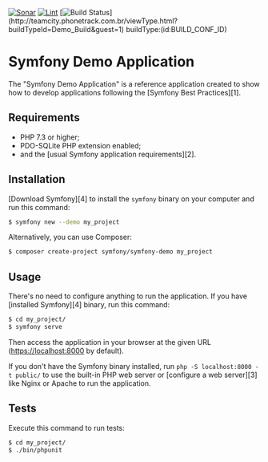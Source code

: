 [![Sonar](https://github.com/PhoneTrackTeam/demo/actions/workflows/sonar.yml/badge.svg?branch=main)](https://github.com/PhoneTrackTeam/demo/actions/workflows/sonar.yml) [![Lint](https://github.com/PhoneTrackTeam/demo/actions/workflows/lint.yaml/badge.svg)](https://github.com/PhoneTrackTeam/demo/actions/workflows/lint.yaml) [![Build Status](https://teamcity.phonetrack.com.br/app/rest/builds/buildType:(id:Demo_Build)/statusIcon.svg)](http://teamcity.phonetrack.com.br/viewType.html?buildTypeId=Demo_Build&guest=1)
buildType:(id:BUILD_CONF_ID)

Symfony Demo Application
========================

The "Symfony Demo Application" is a reference application created to show how
to develop applications following the [Symfony Best Practices][1].

Requirements
------------

  * PHP 7.3 or higher;
  * PDO-SQLite PHP extension enabled;
  * and the [usual Symfony application requirements][2].

Installation
------------

[Download Symfony][4] to install the `symfony` binary on your computer and run
this command:

```bash
$ symfony new --demo my_project
```

Alternatively, you can use Composer:

```bash
$ composer create-project symfony/symfony-demo my_project
```

Usage
-----

There's no need to configure anything to run the application. If you have
[installed Symfony][4] binary, run this command:

```bash
$ cd my_project/
$ symfony serve
```

Then access the application in your browser at the given URL (<https://localhost:8000> by default).

If you don't have the Symfony binary installed, run `php -S localhost:8000 -t public/`
to use the built-in PHP web server or [configure a web server][3] like Nginx or
Apache to run the application.

Tests
-----

Execute this command to run tests:

```bash
$ cd my_project/
$ ./bin/phpunit
```
